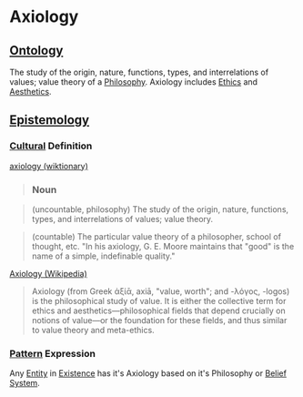 # Axiology

## [Ontology](./ontology.md)

The study of the origin, nature, functions, types, and interrelations of values; value theory of a [Philosophy](./philosophy.md). Axiology includes [Ethics](./ethics.md) and [Aesthetics](./aesthetics.md).

## [Epistemology](./epistemology.md)

### [Cultural](./culture.md) Definition

<a href="http://en.wiktionary.org/wiki/axiology" target="_blank">axiology (wiktionary)</a>

> ### Noun

> (uncountable, philosophy) The study of the origin, nature, functions, types, and interrelations of values; value theory.

> (countable) The particular value theory of a philosopher, school of thought, etc. "In his axiology, G. E. Moore maintains that "good" is the name of a simple, indefinable quality."

<a href="http://en.wikipedia.org/wiki/Axiology" target="_blank">Axiology (Wikipedia)</a>

> Axiology (from Greek ἀξίᾱ, axiā, "value, worth"; and -λόγος, -logos) is the philosophical study of value. It is either the collective term for ethics and aesthetics—philosophical fields that depend crucially on notions of value—or the foundation for these fields, and thus similar to value theory and meta-ethics.

### [Pattern](./pattern.md) Expression

Any [Entity](./entity.md) in [Existence](./existence.md) has it's Axiology based on it's Philosophy or [Belief System](./belief-system.md).
